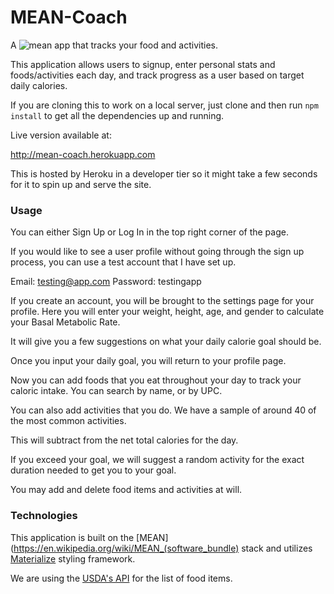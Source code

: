 MEAN-Coach
==================
A ![mean](mean-logo.jpg) app that tracks your food and activities.

This application allows users to signup, enter personal stats and foods/activities each day, and track progress as a user based on target daily calories.

If you are cloning this to work on a local server, just clone and then run `npm install` to get all the dependencies up and running.

Live version available at:

http://mean-coach.herokuapp.com

This is hosted by Heroku in a developer tier so it might take a few seconds for it to spin up and serve the site.

### Usage

You can either Sign Up or Log In in the top right corner of the page.


If you would like to see a user profile without going through the sign up process, you can use a test account that I have set up.

Email: testing@app.com
Password: testingapp

If you create an account, you will be brought to the settings page for your profile. Here you will enter your weight, height, age, and gender to calculate your Basal Metabolic Rate.

It will give you a few suggestions on what your daily calorie goal should be.

Once you input your daily goal, you will return to your profile page.

Now you can add foods that you eat throughout your day to track your caloric intake.  You can search by name, or by UPC.

You can also add activities that you do.  We have a sample of around 40 of the most common activities.

This will subtract from the net total calories for the day.

If you exceed your goal, we will suggest a random activity for the exact duration needed to get you to your goal.

You may add and delete food items and activities at will.



### Technologies

This application is built on the [MEAN](https://en.wikipedia.org/wiki/MEAN_(software_bundle) stack and utilizes [Materialize](http://materializecss.com/) styling framework.

We are using the [USDA's API](https://ndb.nal.usda.gov/ndb/api/doc) for the list of food items.
